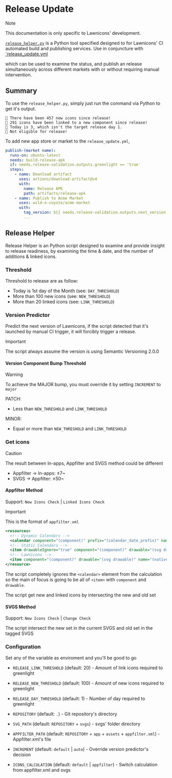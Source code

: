 # Release Update

> [!NOTE]
> This documentation is only specific to Lawnicons' development.

[`release_helper.py`](/.github/release_helper.py) is a Python tool specified designed to for Lawnicons' CI automated build and publishing services. Use in conjuncture with [`release_update.yml](/.github/workflows/release_update.yml)

which can be used to examine the status, and publish an release simultaneously across different markets with or without requiring manual intervention.

## Summary
To use the `release_helper.py`, simply just run the command via Python to get it's output.
```log
🎉 There have been 457 new icons since release!
🔗 291 icons have been linked to a new component since release!
🔴 Today is 3, which isn't the target release day 1.
🚦 Not eligible for release!
```

To add new app store or market to the `release_update.yml`, 
```yml
publish-(market name):
  runs-on: ubuntu-latest
  needs: build-release-apk
  if: needs.release-validation.outputs.greenlight == 'true'
  steps:
    - name: Download artifact
      uses: actions/download-artifact@v4
      with:
        name: Release APK
        path: artifacts/release-apk
    - name: Publish to Acme Market
      uses: wild-e-coyote/acme-market
      with:
        tag_version: ${{ needs.release-validation.outputs.next_version }}
        ...
```

## Release Helper
Release Helper is an Python script designed to examine and provide insight to release readiness, by examining the time & date, and the number of additions & linked icons.

### Threshold
Threshold to release are as follow:
- Today is 1st day of the Month (see: `DAY_THRESHOLD`)
- More than 100 new icons (see: `NEW_THRESHOLD`)
- More than 20 linked icons (see: `LINK_THRESHOLD`)

### Version Predictor
Predict the next version of Lawnicons, if the script detected that it's launched by manual CI trigger, it will forcibly trigger a release.

> [!IMPORTANT]
> The script always assume the version is using Semantic Versioning 2.0.0

#### Version Component Bump Threshold

> [!WARNING]
> To achieve the MAJOR bump, you must override it by setting `INCREMENT` to `major`

PATCH:
* Less than `NEW_THRESHOLD` and `LINK_THRESHOLD`

MINOR:
* Equal or more than `NEW_THRESHOLD` and `LINK_THRESHOLD`

### Get icons

> [!CAUTION]
> The result between In-apps, Appfilter and SVGS method could be different
> * Appfilter -> In-apps: ±7~
> * SVGS -> Appfilter: ±50~

#### Appfilter Method
Support: `New Icons Check` | `Linked Icons Check`

> [!IMPORTANT]
> This is the format of `appfilter.xml`
> ```xml
> <resources>
>   <!-- Dynamic Calendars -->
>   <calendar component="(component)" prefix="(calendar_date_prefix)" name="(native) ~~ (transliteration)" />
>   <!-- Static Calendars -->
>   <item drawableIgnore="true" component="(component)" drawable="(svg drawable)" name="(native) ~~ (transliteration)" />
>   <!-- Lawnicons -->
>   <item component="(component)" drawable="(svg drawable)" name="(native) ~~ (transliteration)" />
> </resource>
> ```
> The script completely ignores the `<calendar>` element from the calculation so the main of focus is going to be all of `<item>` with `component` and `drawable`.

The script get new and linked icons by intersecting the new and old set

#### SVGS Method
Support: `New Icons Check` | `Change Check`

The script intersect the new set in the current SVGS and old set in the tagged SVGS

### Configuration
Set any of the variable as enviroment and you'll be good to go
- `RELEASE_LINK_THRESHOLD` (default: 20) - Amount of link icons required to greenlight
- `RELEASE_NEW_THRESHOLD` (default: 100) - Amount of new icons required to greenlight
- `RELEASE_DAY_THRESHOLD` (default: 1) - Number of day required to greenlight

- `REPOSITORY` (default: `.`) - Git repository's directory
- `SVG_PATH` (default: `REPOSITORY` + `svgs`) - svgs' folder directory
- `APPFILTER_PATH` (default: `REPOSITORY` + `app` + `assets` + `appfilter.xml`) - Appfilter.xml's file

- `INCREMENT` (default: `default` | `auto`) - Override version predictor's decision
- `ICONS_CALCULATION` (default: `default` | `appfilter`) - Switch calculation from appfilter.xml and svgs
